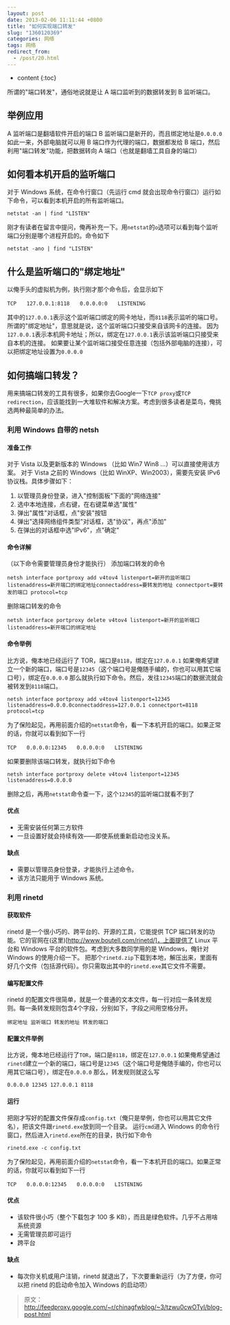 ```yaml
---
layout: post
date: 2013-02-06 11:11:44 +0800
title: "如何实现端口转发"
slug: "1360120369"
categories: 网络
tags: 网络
redirect_from:
  - /post/20.html
---
```

* content
{:toc}

所谓的"端口转发"，通俗地说就是让 A 端口监听到的数据转发到 B 监听端口。 
<!--more-->
## 举例应用
A 监听端口是翻墙软件开启的端口 
B 监听端口是新开的，而且绑定地址是`0.0.0.0` 
如此一来，外部电脑就可以用 B 端口作为代理的端口，数据都发给 B 端口，然后利用"端口转发"功能，把数据转向 A 端口（也就是翻墙工具自身的端口） 
## 如何看本机开启的监听端口
对于 Windows 系统，在命令行窗口（先运行 cmd 就会出现命令行窗口）运行如下命令，可以看到本机开启的所有监听端口。 
```
netstat -an | find "LISTEN"
```
刚才有读者在留言中提问，俺再补充一下。用`netstat`的`o`选项可以看到每个监听端口分别是哪个进程开启的。命令如下 
```
netstat -ano | find "LISTEN"
```
## 什么是监听端口的"绑定地址"
以俺手头的虚拟机为例，执行刚才那个命令后，会显示如下 
```
TCP　　127.0.0.1:8118　　0.0.0.0:0　　LISTENING
```
其中的`127.0.0.1`表示这个监听端口绑定的网卡地址，而`8118`表示监听的端口号。所谓的"绑定地址"，意思就是说，这个监听端口只接受来自该网卡的连接。 
因为`127.0.0.1`表示本机网卡地址；所以，绑定在`127.0.0.1`表示该监听端口只接受来自本机的连接。 
如果要让某个监听端口接受任意连接（包括外部电脑的连接），可以把绑定地址设置为`0.0.0.0` 

## 如何搞端口转发？
用来搞端口转发的工具有很多，如果你去Google一下`TCP proxy`或`TCP redirection`，应该能找到一大堆软件和解决方案。考虑到很多读者是菜鸟，俺挑选两种最简单的办法。 
### 利用 Windows 自带的 netsh
#### 准备工作
对于 Vista 以及更新版本的 Windows （比如 Win7 Win8 ...）可以直接使用该方案。 
对于 Vista 之前的 Windows（比如 WinXP、Win2003），需要先安装 IPv6 协议栈。具体步骤如下： 
1. 以管理员身份登录，进入"控制面板"下面的"网络连接" 
2. 选中本地连接，点右键，在右键菜单选"属性" 
3. 弹出"属性"对话框，点"安装"按钮 
4. 弹出"选择网络组件类型"对话框，选"协议"，再点"添加" 
5. 在弹出的对话框中选"IPv6"，点"确定" 

#### 命令详解
（以下命令需要管理员身份才能执行） 
添加端口转发的命令 
```
netsh interface portproxy add v4tov4 listenport=新开的监听端口 listenaddress=新开端口的绑定地址connectaddress=要转发的地址 connectport=要转发的端口 protocol=tcp
```
删除端口转发的命令 
```
netsh interface portproxy delete v4tov4 listenport=新开的监听端口 listenaddress=新开端口的绑定地址
```
#### 命令举例
比方说，俺本地已经运行了 TOR，端口是`8118`，绑定在`127.0.0.1` 
如果俺希望建立一个新的端口，端口号是`12345`（这个端口号是俺随手编的，你也可以用其它端口号），绑定在`0.0.0.0` 
那么就执行如下命令。然后，发往`12345`端口的数据流就会被转发到`8118`端口。 
```
netsh interface portproxy add v4tov4 listenport=12345 listenaddress=0.0.0.0connectaddress=127.0.0.1 connectport=8118 protocol=tcp
```
为了保险起见，再用前面介绍的`netstat`命令，看一下本机开启的端口。如果正常的话，你就可以看到如下一行 
```
TCP　　0.0.0.0:12345　　0.0.0.0:0　　LISTENING
```
如果要删除该端口转发，就执行如下命令 
```
netsh interface portproxy delete v4tov4 listenport=12345 listenaddress=0.0.0.0
```
删除之后，再用`netstat`命令查一下，这个`12345`的监听端口就看不到了 
#### 优点
- 无需安装任何第三方软件 
- 一旦设置好就会持续有效——即使系统重新启动也没关系。 

#### 缺点
- 需要以管理员身份登录，才能执行上述命令。 
- 该方法只能用于 Windows 系统。 

### 利用 rinetd
#### 获取软件
rinetd 是一个很小巧的、跨平台的、开源的工具，它能提供 TCP 端口转发的功能。它的官网在(这里)[http://www.boutell.com/rinetd/]，上面提供了 Linux 平台和 Windows 平台的软件包。考虑到大多数同学用的是 Windows，俺针对 Windows 的使用介绍一下。 
把那个`rinetd.zip`下载到本地，解压出来，里面有好几个文件（包括源代码）。你只需取出其中的`rinetd.exe`其它文件不需要。 
#### 编写配置文件
rinetd 的配置文件很简单，就是一个普通的文本文件，每一行对应一条转发规则。每一条转发规则包含4个字段，分别如下，字段之间用空格分开。 
```
绑定地址 监听端口 转发的地址 转发的端口
```
#### 配置文件举例
比方说，俺本地已经运行了`TOR`，端口是`8118`，绑定在`127.0.0.1` 
如果俺希望通过`rinetd`建立一个新的端口，端口号是`12345`（这个端口号是俺随手编的，你也可以用其它端口号），绑定在`0.0.0.0` 
那么，转发规则就这么写 
```
0.0.0.0 12345 127.0.0.1 8118
```
#### 运行
把刚才写好的配置文件保存成`config.txt`（俺只是举例，你也可以用其它文件名），把该文件跟`rinetd.exe`放到同一个目录。 
运行`cmd`进入 Windows 的命令行窗口，然后进入`rinetd.exe`所在的目录，执行如下命令 
```
rinetd.exe -c config.txt
```
为了保险起见，再用前面介绍的`netstat`命令，看一下本机开启的端口。如果正常的话，你就可以看到如下一行 
```
TCP　　0.0.0.0:12345　　0.0.0.0:0　　LISTENING
```
#### 优点
- 该软件很小巧（整个下载包才 100 多 KB），而且是绿色软件。几乎不占用啥系统资源 
- 无需管理员即可运行 
- 跨平台 

#### 缺点
- 每次你关机或用户注销，rinetd 就退出了，下次要重新运行（为了方便，你可以把 rinetd 的启动命令加入 Windows 的启动项）

>原文：http://feedproxy.google.com/~r/chinagfwblog/~3/tzwu0cwOTyI/blog-post.html
